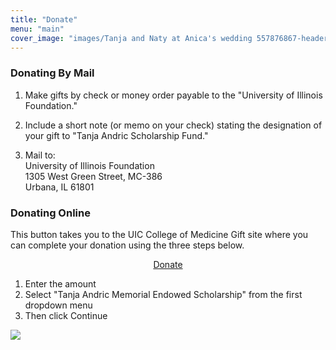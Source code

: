 ```yaml
---
title: "Donate"
menu: "main"
cover_image: "images/Tanja and Naty at Anica's wedding 557876867-header.jpg"
---
```


### Donating By Mail

1. Make gifts by check or money order payable to the "University of
Illinois Foundation."

2. Include a short note (or memo on your check) stating the designation of
your gift to "Tanja Andric Scholarship Fund."

3. Mail to:<br/>
University of Illinois Foundation<br/>
1305 West Green Street, MC-386<br/>
Urbana, IL 61801

### Donating Online

This button takes you to the UIC College of Medicine Gift site where
you can complete your donation using the three steps below.

<div style="text-align:center">
<a 
  target="_blank"
  href="http://tanja.andric.us/donate" 
  class="waves-effect waves-light btn"
  >Donate</a>
</div>

1. Enter the amount
2. Select "Tanja Andric Memorial Endowed Scholarship" from the first dropdown menu
3. Then click Continue

<img src="/images/help-online.png" />


